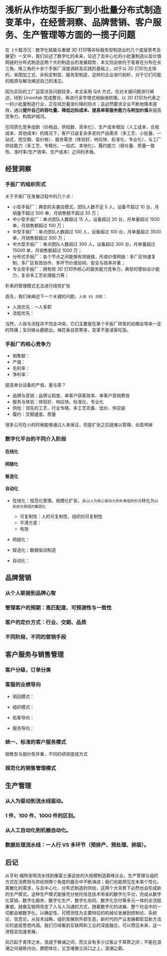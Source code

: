 # 浅析从作坊型手扳厂到小批量分布式制造变革中，在经营洞察、品牌营销、客户服务、生产管理等方面的一揽子问题

在《十载浮沉：数字化赋能与重塑 3D 打印等非标服务型制造业的几个底层思考及展望》一文中，我们论述了数字化的未来，论述了去中心化的小批量制造以及价值网链的分布式制造这两个大的制造业的发展趋势，本文则会依托于笔者在分布在长三角、珠三角的十余个手扳厂深度调研及实践的基础上，对于以 3D 打印为主体的，来图加工式、非标定制型、服务型制造，这样的企业进行剖析，对于它们可能的瓶颈与解法阐述自己的浅见。

因为实际的工厂运营涉及问题较多，本文采用 Q/A 方式，仅对关键问题进行阐述，待到 Unionfab 完成整合，再进行金字塔式地脉络梳理。以 3D 打印为代表之一的小批量制造行业，正在经历量涨价降的拐点；这必然要求企业不断地降本提效，通过**提升自己的吞吐量、降低边际成本、提高单客服务能力与附加价值**来提高竞争力、构筑护城河。

在同质化竞争加剧（价格战、供给数、资本化）、生产成本增加（人工成本、合规成本、其他成本）的情况下，客户日益复杂多变的产品需求（多工艺、小批量、一站式、短交期、低价格）、服务需求（体验好、响应快、标准化、专业化），与工厂供给能力（多工艺、专精化、一站式、本地化）、履约能力（吞吐量、质量一致性、准时率/生产效率、生产成本）之间的矛盾。

## 经营洞察

### 手扳厂的组织形式

关于手扳厂在发展过程中的几个点：

- 小型手扳厂：典型的夫妻店模式，团队人数不足 5 人，设备不超过 10 台，月销量不超过 500 单，月销售额不超过 30 万；
- 中小型手扳厂：单点团队人数超过 15 人，设备超过 30 台，月单量超过 1500 单，月销售额超过 100 万；
- 中型手扳厂：单点团队人数超过 100 人，设备超过 100 台，月单量超过 3500 单，月销售额超过 300 万；
- 中大型手扳厂：单点团队人数超过 300 人，设备超过 300 台，月单量超过 15000 单，月销售额超过 1000 万；
- 分布式手扳厂：各个节点之间能够有效链接，形成价值网链：多厂区快速复制、多厂区有效协作、多环节价值协同、安全与效率并重；
- 专业型手扳厂：拥有除 3D 打印外核心的服务能力竞争力，典型的譬如设计能力，复杂多工艺处理能力等；

朴素的管理模式无法进行线性扩张

首先，我们来阐述下一个关键的问题，`人效 VS 流程`：

- 人效优先：一人多职
- 流程优先：

当然，人效与流程并不完全冲突，它们主要是在某个手扳厂转型的初期会带来一定的阵痛；宝剑锋从磨砺出，梅花香自苦寒来，变革不是请客吃饭。

### 手扳厂的核心竞争力

- 销售额：
- 产值：
- 毛利率：
- 净利率：

提高单台设备的产值，量与质？

- 品牌与营销：品牌认知度、单客户获客效率、单客户营销费效
- 服务与体验：体验好、响应快、标准化、专业化
- 供给：领先的工艺、行业专精、多工艺完备、低价、供应链
- 履约：交期速度、质量

很多公司在小的时候能够通过人来保证，但是扩张之后就难以管理，全盘垮掉

### 数字化平台的不同介入阶段

#### 在线化

#### 网链化

#### 智造化

#### 自动化

- 在线化：规范化管理，规模化扩张，从`以人为核心驱动力的朴素组织形式`转化为`以系统为枢纽的集团化`

  - 可复制性：人的可复制性、组织的可复制性
  - 平滑方差：
  - 有效

- 网链化：

- 智造化：数据驱动制造

- 自动化：

## 品牌营销

### 从个人联接到品牌心智

### 管理客户的预期：高匹配度、可预测性与一致性

### 客户的定价方式：行业、交期、品质

### 不同阶段，不同的营销手段

## 客户服务与销售管理

### 客户分级，订单分类

### 客服的业绩导向

- 销冠模式：
- 组织模式：

- 拓客导向：
- 服务导向：

### 统一、标准的客户服务模式

销售型与报价型并重，不同的绩效提成方式

### 规范化的销售管理模式

## 生产管理

### 从人为驱动到流水线驱动。

### 1 件、100 件、1000 件的区别。

### 从人工自动化到机器自动化。

### 数据处理流水线：一人行 VS 多环节（预排产、预处理、排版）。

## 后记

从亨利·福特发明流水线到像富士康这些的大规模制造巅峰企业，生产管理与组织方式在消费侧与供给侧两个角度的磨合中不断演进；我们也能预见在未来个性化、离散化的需求，与去中心化、分布式制造的供给，这两个大背景下必然也会形成新的生产模式。这种生产模式能够充分依托信息技术带来的数字化平台，完成从数字化营销、数字化服务、数字化生产、数字化协同、数字化交付等多元一体的全流程重塑。就像互联网改变了人与人沟通的方式，随着数字化的进展，整个社会中的一切都会被数字化。以确定性、可预测性为主要特征的机械论发展到控制论、系统论、信息论，从技术战略、组织发展到外部生态，新时代的产业发展都彰显新方法论的底层思想内涵。我们已经看到互联网和工业的深度融合，可以预见未来，这一进程会加速发展。

风已起于青萍之末，浪成于微澜之间，而又会有多少过客止于草莽之间；不能在浪潮之间凝练内功，膘肥体壮，又怎堪傲立风口之上，浪潮之巅。

